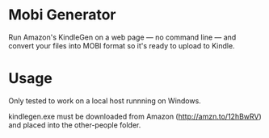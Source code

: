 Mobi Generator
==============

Run Amazon's KindleGen on a web page — no command line — and convert your files into MOBI format so it's ready to upload to Kindle.

Usage
==

Only tested to work on a local host runnning on Windows.

kindlegen.exe must be downloaded from Amazon (http://amzn.to/12hBwRV) and placed into the other-people folder.
